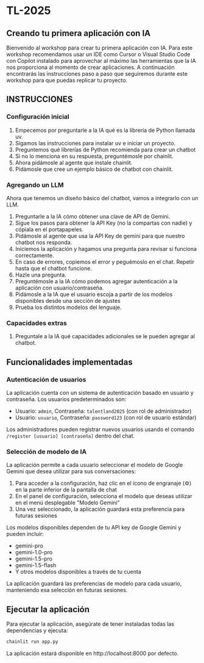 # TL-2025
## Creando tu primera aplicación con IA
Bienvenido al workshop para crear tu primera aplicación con IA.
Para este workshop recomendamos usar un IDE como Cursor o Visual Studio Code con Copilot instalado para aprovechar al máximo las herramientas que la IA nos proporciona al momento de crear aplicaciones.
A continuación encontrarás las instrucciones paso a paso que seguiremos durante este workshop para que puedas replicar tu proyecto.
## INSTRUCCIONES
### Configuración inicial
1. Empecemos por preguntarle a la IA qué es la librería de Python llamada uv.
2. Sigamos las instrucciones para instalar uv e iniciar un proyecto.
3. Preguntemos qué librerías de Python recomienda para crear un chatbot
4. Si no lo menciona en su respuesta, preguntémosle por chainlit.
5. Ahora pidámosle al agente que instale chainlit.
6. Pidámosle que cree un ejemplo básico de chatbot con chainlit.

### Agregando un LLM
Ahora que tenemos un diseño básico del chatbot, vamos a integrarlo con un LLM.
1. Preguntarle a la IA cómo obtener una clave de API de Gemini.
2. Sigue los pasos para obtener la API Key (no la compartas con nadie) y cópiala en el portapapeles.
3. Pidámosle al agente que usa la API Key de gemini para que nuestro chatbot nos responda.
4. Iniciemos la aplicación y hagamos una pregunta para revisar si funciona correctamente.
5. En caso de errores, copiemos el error y peguémoslo en el chat. Repetir hasta que el chatbot funcione.
6. Hazle una pregunta.
7. Preguntémosle a la IA cómo podemos agregar autenticación a la aplicación con usuario/contraseña.
8. Pidámosle a la IA que el usuario escoja a partir de los modelos disponibles desde una sección de ajustes
9. Prueba los distintos modelos del lenguaje.

### Capacidades extras
1. Preguntale a la IA qué capacidades adicionales se le pueden agregar al chatbot.


## Funcionalidades implementadas


### Autenticación de usuarios
La aplicación cuenta con un sistema de autenticación basado en usuario y contraseña. Los usuarios predeterminados son:
- Usuario: `admin`, Contraseña: `talentland2025` (con rol de administrador)
- Usuario: `usuario`, Contraseña: `password123` (con rol de usuario estándar)

Los administradores pueden registrar nuevos usuarios usando el comando `/register [usuario] [contraseña]` dentro del chat.

### Selección de modelo de IA
La aplicación permite a cada usuario seleccionar el modelo de Google Gemini que desea utilizar para sus conversaciones:

1. Para acceder a la configuración, haz clic en el ícono de engranaje (⚙️) en la parte inferior de la pantalla de chat
2. En el panel de configuración, selecciona el modelo que deseas utilizar en el menú desplegable "Modelo Gemini"
3. Una vez seleccionado, la aplicación guardará esta preferencia para futuras sesiones

Los modelos disponibles dependen de tu API key de Google Gemini y pueden incluir:
- gemini-pro
- gemini-1.0-pro
- gemini-1.5-pro
- gemini-1.5-flash
- Y otros modelos disponibles a través de tu cuenta

La aplicación guardará las preferencias de modelo para cada usuario, manteniendo esa selección en futuras sesiones.

## Ejecutar la aplicación

Para ejecutar la aplicación, asegúrate de tener instaladas todas las dependencias y ejecuta:

```bash
chainlit run app.py
```

La aplicación estará disponible en http://localhost:8000 por defecto.